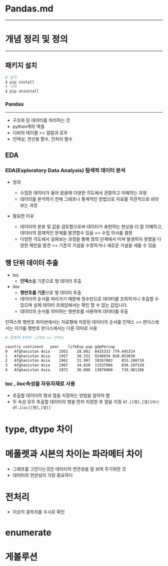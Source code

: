 # Pandas.md
---
# 개념 정리 및 정의
---

## 패키지 설치 
```bash
# 설치
$ pip install
# 삭제
$ pip uninstall
```

### Pandas 
---
- 구조화 된 데이터를 처리하는 것 
- python계의 엑셀 
- 디비의 테이블 => 컬럼과 로우 
- 인덱싱, 연산용 함수, 전처리 함수 


## **EDA**
### EDA(Exploratory Data Analysis) 탐색적 데이터 분석
- 정의 
    - 수집한 데이터가 들어 왔을때 다양한 각도에서 관찰하고 이해하는 과정 
    - 데이터를 분석하기 전에 그래프나 통계적인 방법으로 자료를 직관적으로 바라 보는 과정 

- 필요한 이유 
    - 데이터의 분포 및 값을 검토함으로써 데이터가 표현하는 현상을 더 잘 이해하고, 데이터의 잠재적인 문제를 발견할수 있음 => 수집 의사를 결정 
    - 다양한 각도에서 살펴보는 과정을 통해 정의 단계에서 미쳐 발생하지 못했을 다양한 패턴을 발견 => 기존의 가설을 수정하거나 새로운 가설을 세울 수 있음 


## 행 단위 데이터 추출 

- loc
    - **인덱스**를 기준으로 행 데이터 추출 
- iloc
    - **행번호를 기준**으로 행 데이터 추출 
    - 데이터의 순서를 따라가기 때문에 정수만으로 데이터를 조회하거나 추출할 수 있으며 실제 데이터 프레임에서는 확인 할 수 없는 값입니다. 
    - 데이터의 순서를 의미하는 행번호를 사용하여 데이터를 추출 


인덱스와 행번호 
파이썬에서는 자료형에 저장된 데이터의 순서를 인덱스 => 판다스에서는 이거를 행번호 
판다스에서는 다른 의미로 사용  

```bash
# 왼쪽에 0부터 ~1703 => 인덱스 

country	continent	year	lifeExp	pop	gdpPercap
0	Afghanistan	Asia	1952	28.801	8425333	779.445314
1	Afghanistan	Asia	1957	30.332	9240934	820.853030
2	Afghanistan	Asia	1962	31.997	10267083	853.100710
3	Afghanistan	Asia	1967	34.020	11537966	836.197138
4	Afghanistan	Asia	1972	36.088	13079460	739.981106

```

### loc , iloc속성을 자유자재로 사용 
- 추출할 데이터의 행과 열을 지정하는 방법을 알아야 함
- 두 속성 모두 추출할 데이터의 행을 먼저 지정한 후 열을 지정
```df.[[행],[열]]이나 df.iloc[[행],[열]]```

# type, dtype 차이


# 메폴렛과 시본의 차이는 파라메터 차이 
- 그래프를 그린다는것은 데이터의 연관성을 잘 보여 주기위한 것 
- 데이터의 연관성이 가장 중요하다 


# 전처리 
- 이상치 결측치를 수시로 확인 


# enumerate

# 게볼루션 